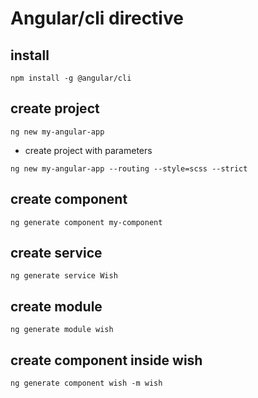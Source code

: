 # Angular/cli directive

## install
 ```
 npm install -g @angular/cli
 ```
## create project
```
ng new my-angular-app
```
- create project with parameters
```
ng new my-angular-app --routing --style=scss --strict
```
## create component
```
ng generate component my-component
```

## create service
```
ng generate service Wish
```

## create module
```
ng generate module wish
```

## create component inside wish
```
ng generate component wish -m wish
```